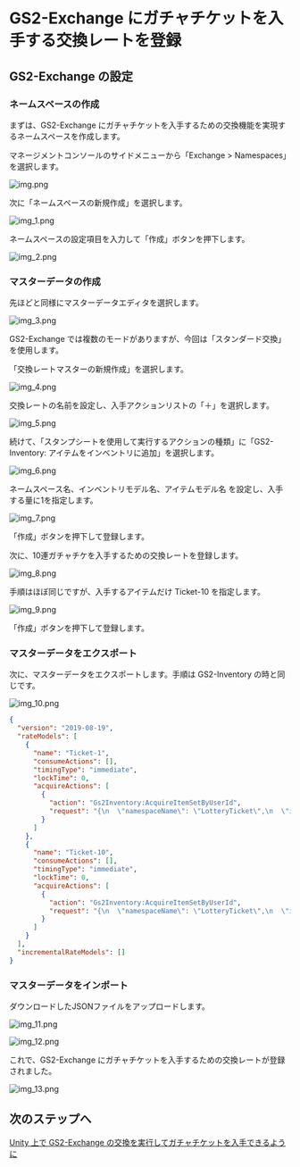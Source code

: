 # GS2-Exchange にガチャチケットを入手する交換レートを登録

## GS2-Exchange の設定

### ネームスペースの作成

まずは、GS2-Exchange にガチャチケットを入手するための交換機能を実現するネームスペースを作成します。

マネージメントコンソールのサイドメニューから「Exchange > Namespaces」を選択します。

![img.png](img/img.png)

次に「ネームスペースの新規作成」を選択します。

![img_1.png](img/img_1.png)

ネームスペースの設定項目を入力して「作成」ボタンを押下します。

![img_2.png](img/img_2.png)

### マスターデータの作成

先ほどと同様にマスターデータエディタを選択します。

![img_3.png](img/img_3.png)

GS2-Exchange では複数のモードがありますが、今回は「スタンダード交換」を使用します。

「交換レートマスターの新規作成」を選択します。

![img_4.png](img/img_4.png)

交換レートの名前を設定し、入手アクションリストの「＋」を選択します。

![img_5.png](img/img_5.png)

続けて、「スタンプシートを使用して実行するアクションの種類」に「GS2-Inventory: アイテムをインベントリに追加」を選択します。

![img_6.png](img/img_6.png)

ネームスペース名、インベントリモデル名、アイテムモデル名 を設定し、入手する量に1を指定します。

![img_7.png](img/img_7.png)

「作成」ボタンを押下して登録します。

次に、10連ガチャチケを入手するための交換レートを登録します。

![img_8.png](img/img_8.png)

手順はほぼ同じですが、入手するアイテムだけ Ticket-10 を指定します。

![img_9.png](img/img_9.png)

「作成」ボタンを押下して登録します。

### マスターデータをエクスポート

次に、マスターデータをエクスポートします。手順は GS2-Inventory の時と同じです。

![img_10.png](img/img_10.png)

```json
{
  "version": "2019-08-19",
  "rateModels": [
    {
      "name": "Ticket-1",
      "consumeActions": [],
      "timingType": "immediate",
      "lockTime": 0,
      "acquireActions": [
        {
          "action": "Gs2Inventory:AcquireItemSetByUserId",
          "request": "{\n  \"namespaceName\": \"LotteryTicket\",\n  \"inventoryName\": \"Bag\",\n  \"itemName\": \"Ticket-1\",\n  \"userId\": \"#{userId}\",\n  \"acquireCount\": 1\n}"
        }
      ]
    },
    {
      "name": "Ticket-10",
      "consumeActions": [],
      "timingType": "immediate",
      "lockTime": 0,
      "acquireActions": [
        {
          "action": "Gs2Inventory:AcquireItemSetByUserId",
          "request": "{\n  \"namespaceName\": \"LotteryTicket\",\n  \"inventoryName\": \"Bag\",\n  \"itemName\": \"Ticket-10\",\n  \"userId\": \"#{userId}\",\n  \"acquireCount\": 1\n}"
        }
      ]
    }
  ],
  "incrementalRateModels": []
}
```

### マスターデータをインポート

ダウンロードしたJSONファイルをアップロードします。

![img_11.png](img/img_11.png)

![img_12.png](img/img_12.png)

これで、GS2-Exchange にガチャチケットを入手するための交換レートが登録されました。

![img_13.png](img/img_13.png)

## 次のステップへ

[Unity 上で GS2-Exchange の交換を実行してガチャチケットを入手できるように](../step0005)